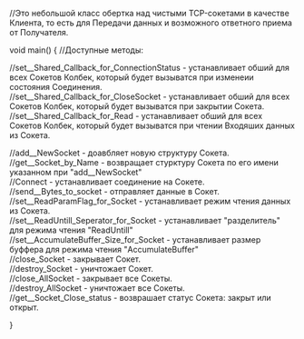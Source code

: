 
  //Это небольшой класс обертка над чистыми TCP-сокетами в качестве Клиента, то есть для Передачи данных и возможного ответного приема от Получателя.


void main()
{
  //Доступные методы:

  //set__Shared_Callback_for_ConnectionStatus      - устанавливает обший для всех Сокетов Колбек, который будет вызыватся при изменеии состояния Соединения.  
  //set__Shared_Callback_for_CloseSocket           - устанавливает обший для всех Сокетов Колбек, который будет вызыватся при закрытии Сокета.  
  //set__Shared_Callback_for_Read                  - устанавливает обший для всех Сокетов Колбек, который будет вызыватся при чтении Входяших данных из Сокета.  

  //add__NewSocket                                 - доавбляет новую структуру Сокета.  
  //get__Socket_by_Name                            - возвращает стурктуру Сокета по его имени указанном при "add__NewSocket"  
  //Connect                                        - устанавливает соединение на Сокете.  
  //send__Bytes_to_socket                          - отправляет данные в Сокет.  
  //set__ReadParamFlag_for_Socket                  - устанавливает режим чтения данных из Сокета.  
  //set__ReadUntill_Seperator_for_Socket           - устанавливает "разделитель" для режима чтения "ReadUntill"  
  //set__AccumulateBuffer_Size_for_Socket          - устанавливает размер буффера для режима чтения "AccumulateBuffer"  
  //close_Socket                                   - закрывает Сокет.  
  //destroy_Socket                                 - уничтожает Сокет.  
  //close_AllSocket                                - закрывает все Сокеты.  
  //destroy_AllSocket                              - уничтожает все Сокеты.  
  //get__Socket_Close_status                       - возврашает статус Сокета: закрыт или открыт.  
  
}

